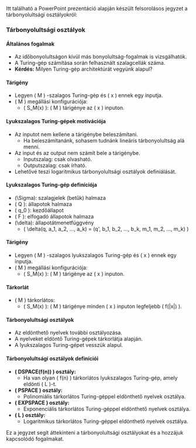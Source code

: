 Itt található a PowerPoint prezentáció alapján készült felsorolásos jegyzet a tárbonyolultsági osztályokról:

### Tárbonyolultsági osztályok

#### Általános fogalmak

- Az időbonyolultságon kívül más bonyolultság-fogalmak is vizsgálhatók.
- A Turing-gép számítása során felhasznált szalagcellák száma.
- **Kérdés:** Milyen Turing-gép architektúrát vegyünk alapul?

#### Tárigény

- Legyen \( M \) -szalagos Turing-gép és \( x \) ennek egy inputja.
- \( M \) megállási konfigurációja:
  - \( S_M(x) \): \( M \) tárigénye az \( x \) inputon.

#### Lyukszalagos Turing-gépek motivációja

- Az inputot nem kellene a tárigénybe beleszámítani.
  - Ha beleszámítanánk, sohasem tudnánk lineáris tárbonyolultság alá menni.
- Az input és az output nem számít bele a tárigénybe.
  - Inputszalag: csak olvasható.
  - Outputszalag: csak írható.
- Lehetővé teszi logaritmikus tárbonyolultsági osztályok definiálását.

#### Lyukszalagos Turing-gép definíciója

- \(\Sigma\): szalagjelek (betűk) halmaza
- \( Q \): állapotok halmaza
- \( q_0 \): kezdőállapot
- \( F \): elfogadó állapotok halmaza
- \(\delta\): állapotátmenetfüggvény
  - \( \delta(q, a_1, a_2, ..., a_k) = (q', b_1, b_2, ..., b_k, m_1, m_2, ..., m_k) \)

#### Tárigény

- Legyen \( M \) -szalagos lyukszalagos Turing-gép és \( x \) ennek egy inputja.
- \( M \) megállási konfigurációja:
  - \( S_M(x) \): \( M \) tárigénye az \( x \) inputon.

#### Tárkorlát

- \( M \) tárkorlátos:
  - \( S_M(x) \): \( M \) tárigénye minden \( x \) inputon legfeljebb \( f(|x|) \).

#### Tárbonyolultsági osztályok

- Az eldönthető nyelvek további osztályozása.
- A nyelveket eldöntő Turing-gépek tárkorlátja alapján.
- A lyukszalagos Turing-gépet vesszük alapul.

#### Tárbonyolultsági osztályok definíciói

- **\( DSPACE(f(n)) \) osztály:**
  - Ha van olyan \( f(n) \) tárkorlátos lyukszalagos Turing-gép, amely eldönti \( L \)-t.
- **\( PSPACE \) osztály:**
  - Polinomiális tárkorlátos Turing-géppel eldönthető nyelvek osztálya.
- **\( EXPSPACE \) osztály:**
  - Exponenciális tárkorlátos Turing-géppel eldönthető nyelvek osztálya.
- **\( L \) osztály:**
  - Logaritmikus tárkorlátos Turing-géppel eldönthető nyelvek osztálya.

Ez a jegyzet segít áttekinteni a tárbonyolultsági osztályokat és a hozzájuk kapcsolódó fogalmakat.